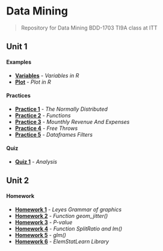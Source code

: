# Data Mining

> Repository for Data Mining BDD-1703 TI9A class at ITT

## Unit 1

#### Examples

- [**Variables**](./Unidad1/Ejemplo/Variables.r) - _Variables in R_
- [**Plot**](./Unidad1/Ejemplo/p1.r) - _Plot in R_

#### Practices

- [**Practice 1**](./Unidad1/Practicas/Practica1) - _The Normally Distributed_
- [**Practice 2**](./Unidad1/Practicas/Practica2) - _Functions_
- [**Practice 3**](./Unidad1/Practicas/Practica3) - _Mounthly Revenue And Expenses_
- [**Practice 4**](./Unidad1/Practicas/Practica4) - _Free Throws_
- [**Practice 5**](./Unidad1/Practicas/Practica5) - _Dataframes Filters_

#### Quiz
- [**Quiz 1**](./Unidad1/Examen) - _Analysis_

## Unit 2

#### Homework
- [**Homework 1**](./Unidad2/Tareas/Tarea1) - _Leyes Grammar of graphics_
- [**Homework 2**](./Unidad2/Tareas/Tarea2) - _Function geom_jitter()_
- [**Homework 3**](./Unidad2/Tareas/Tarea3) - _P-value_
- [**Homework 4**](./Unidad2/Tareas/Tarea4) - _Function SplitRatio and lm()_
- [**Homework 5**](./Unidad2/Tareas/Tarea5) - _glm()_
- [**Homework 6**](./Unidad2/Tareas/Tarea6) - _ElemStatLearn Library_